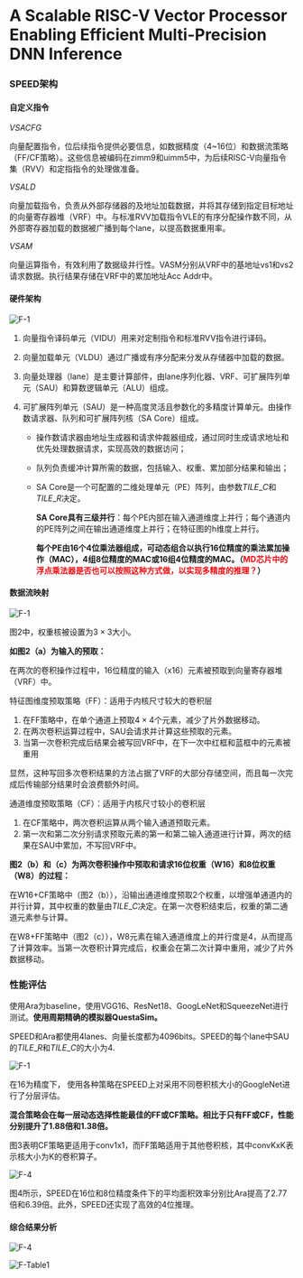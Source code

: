 # A Scalable RISC-V Vector Processor Enabling Efficient Multi-Precision DNN Inference

### SPEED架构

#### 自定义指令

$VSACFG$

向量配置指令，位后续指令提供必要信息，如数据精度（4~16位）和数据流策略（FF/CF策略）。这些信息被编码在zimm9和uimm5中，为后续RISC-V向量指令集（RVV）和定指指令的处理做准备。

$VSALD$

向量加载指令，负责从外部存储器的及地址加载数据，并将其存储到指定目标地址的向量寄存器堆（VRF）中。与标准RVV加载指令VLE的有序分配操作数不同，从外部寄存器加载的数据被广播到每个lane，以提高数据重用率。

$VSAM$

向量运算指令，有效利用了数据级并行性。VASM分别从VRF中的基地址vs1和vs2请求数据。执行结果存储在VRF中的累加地址Acc Addr中。

#### 硬件架构

![F-1](.\图片\F-2.png)

1. 向量指令译码单元（VIDU）用来对定制指令和标准RVV指令进行译码。

2. 向量加载单元（VLDU）通过广播或有序分配来分发从存储器中加载的数据。

3. 向量处理器（lane）是主要计算部件，由lane序列化器、VRF、可扩展阵列单元（SAU）和算数逻辑单元（ALU）组成。

4. 可扩展阵列单元（SAU）是一种高度灵活且参数化的多精度计算单元。由操作数请求器、队列和可扩展阵列核（SA Core）组成。

   - 操作数请求器由地址生成器和请求仲裁器组成，通过同时生成请求地址和优先处理数据请求，实现高效的数据访问；

   - 队列负责缓冲计算所需的数据，包括输入、权重、累加部分结果和输出；

   - SA Core是一个可配置的二维处理单元（PE）阵列，由参数$TILE\_C$和$TILE\_R$决定。

     **SA Core具有三级并行**：每个PE内部在输入通道维度上并行；每个通道内的PE阵列之间在输出通道维度上并行；在特征图的h维度上并行。

     **每个PE由16个4位乘法器组成，可动态组合以执行16位精度的乘法累加操作（MAC），4组8位精度的MAC或16组4位精度的MAC。（<font color='RedOrange'>MD芯片中的浮点乘法器是否也可以按照这种方式做，以实现多精度的推理？</font>）**

#### 数据流映射

![F-1](.\图片\F-1.png)

图2中，权重核被设置为$3\times3$大小。

**如图2（a）为输入的预取：**

在两次的卷积操作过程中，16位精度的输入（x16）元素被预取到向量寄存器堆（VRF）中。

特征图维度预取策略（FF）：适用于内核尺寸较大的卷积层

1. 在FF策略中，在单个通道上预取$4\times 4$​​个元素，减少了片外数据移动。
2. 在两次卷积运算过程中，SAU会请求并计算这些预取的元素。
3. 当第一次卷积完成后结果会被写回VRF中，在下一次中红框和蓝框中的元素被重用

显然，这种写回多次卷积结果的方法占据了VRF的大部分存储空间，而且每一次完成后传输部分结果时会浪费额外时间。



通道维度预取策略（CF）：适用于内核尺寸较小的卷积层

1. 在CF策略中，两次卷积运算从两个输入通道预取元素。
2. 第一次和第二次分别请求预取元素的第一和第二输入通道进行计算，两次的结果在SAU中累加，不写回VRF中。

**图2（b）和（c）为两次卷积操作中预取和请求16位权重（W16）和8位权重（W8）的过程：**

在W16+CF策略中（图2（b）），沿输出通道维度预取2个权重，以增强单通道内的并行计算，其中权重的数量由$TILE\_C$决定。在第一次卷积结束后，权重的第二通道元素参与计算。

在W8+FF策略中（图2（c）），W8元素在输入通道维度上的并行度是4，从而提高了计算效率。当第一次卷积计算完成后，权重会在第二次计算中重用，减少了片外数据移动。

### 性能评估

使用Ara为baseline，使用VGG16、ResNet18、GoogLeNet和SqueezeNet进行测试。**使用周期精确的模拟器QuestaSim。**

SPEED和Ara都使用4lanes、向量长度都为4096bits。SPEED的每个lane中SAU的$TILE\_R$和$TILE\_C$的大小为4.

![F-1](.\图片\F-3.png)

在16为精度下， 使用各种策略在SPEED上对采用不同卷积核大小的GoogleNet进行了分层评估。

**混合策略会在每一层动态选择性能最佳的FF或CF策略。相比于只有FF或CF，性能分别提升了1.88倍和1.38倍。**

图3表明CF策略更适用于conv1x1，而FF策略适用于其他卷积核，其中convKxK表示核大小为K的卷积算子。

![F-4](.\图片\F-4.png)

图4所示，SPEED在16位和8位精度条件下的平均面积效率分别比Ara提高了2.77倍和6.39倍。此外，SPEED还实现了高效的4位推理。

#### 综合结果分析

![F-4](.\图片\F-5.png)

![F-Table1](.\图片\F-Table1.png)